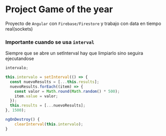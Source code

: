 # Project Game of the year

Proyecto de `Angular` con `Firebase/Firestore` y trabajo con data en tiempo real(sockets)

### Importante cuando se usa `interval`

Siempre que se abre un setInterval hay que limpiarlo sino seguira ejecutandose

```javascript
intervalo;

this.intervalo = setInterval(() => {
  const nuevoResults = [...this.results];
  nuevoResults.forEach((item) => {
    const valor = Math.round(Math.random() * 500);
    item.value = valor;
  });
  this.results = [...nuevoResults];
}, 1500);

ngOnDestroy() {
    clearInterval(this.intervalo);
}
```
